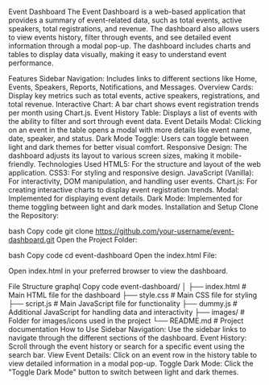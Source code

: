 Event Dashboard
The Event Dashboard is a web-based application that provides a summary of event-related data, such as total events, active speakers, total registrations, and revenue. The dashboard also allows users to view events history, filter through events, and see detailed event information through a modal pop-up. The dashboard includes charts and tables to display data visually, making it easy to understand event performance.

Features
Sidebar Navigation: Includes links to different sections like Home, Events, Speakers, Reports, Notifications, and Messages.
Overview Cards: Display key metrics such as total events, active speakers, registrations, and total revenue.
Interactive Chart: A bar chart shows event registration trends per month using Chart.js.
Event History Table: Displays a list of events with the ability to filter and sort through event data.
Event Details Modal: Clicking on an event in the table opens a modal with more details like event name, date, speaker, and status.
Dark Mode Toggle: Users can toggle between light and dark themes for better visual comfort.
Responsive Design: The dashboard adjusts its layout to various screen sizes, making it mobile-friendly.
Technologies Used
HTML5: For the structure and layout of the web application.
CSS3: For styling and responsive design.
JavaScript (Vanilla): For interactivity, DOM manipulation, and handling user events.
Chart.js: For creating interactive charts to display event registration trends.
Modal: Implemented for displaying event details.
Dark Mode: Implemented for theme toggling between light and dark modes.
Installation and Setup
Clone the Repository:

bash
Copy code
git clone https://github.com/your-username/event-dashboard.git
Open the Project Folder:

bash
Copy code
cd event-dashboard
Open the index.html File:

Open index.html in your preferred browser to view the dashboard.

File Structure
graphql
Copy code
event-dashboard/
│
├── index.html           # Main HTML file for the dashboard
├── style.css            # Main CSS file for styling
├── script.js            # Main JavaScript file for functionality
├── dummy.js             # Additional JavaScript for handling data and interactivity
├── images/              # Folder for images/icons used in the project
└── README.md            # Project documentation
How to Use
Sidebar Navigation: Use the sidebar links to navigate through the different sections of the dashboard.
Event History: Scroll through the event history or search for a specific event using the search bar.
View Event Details: Click on an event row in the history table to view detailed information in a modal pop-up.
Toggle Dark Mode: Click the "Toggle Dark Mode" button to switch between light and dark themes.